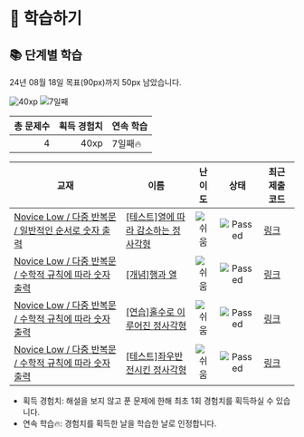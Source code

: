 # 📖 학습하기

## 📚 단계별 학습
24년 08월 18일 목표(90px)까지 50px 남았습니다.

![40xp](https://img.shields.io/badge/EXP-40xp-%235cb85c.svg?for-the-badge)
![7일째](https://img.shields.io/badge/연속학습-7일째-%23E34F26.svg?for-the-badge)

|총 문제수|획득 경험치|연속 학습|
|---:|---:|---|
4|40xp|7일째🔥|

|교재|이름|난이도|상태|최근 제출 코드|
|---|---|:---:|:---:|---|
|[Novice Low / 다중 반복문 / 일반적인 순서로 숫자 출력](https://www.codetree.ai/missions?missionId=4)|[[테스트]열에 따라 감소하는 정사각형](https://www.codetree.ai/missions/4/problems/a-square-that-decreases-with-heat)|![쉬움][easy]|![Passed][passed]|[링크](https://github.com/xiuunio/codetree-TILs/blob/main/240818/%EC%97%B4%EC%97%90%20%EB%94%B0%EB%9D%BC%20%EA%B0%90%EC%86%8C%ED%95%98%EB%8A%94%20%EC%A0%95%EC%82%AC%EA%B0%81%ED%98%95/a-square-that-decreases-with-heat.py)|
|[Novice Low / 다중 반복문 / 수학적 규칙에 따라 숫자 출력](https://www.codetree.ai/missions?missionId=4)|[[개념]행과 열](https://www.codetree.ai/missions/4/problems/row-column)|![쉬움][easy]|![Passed][passed]|[링크](https://github.com/xiuunio/codetree-TILs/blob/main/240818/%ED%96%89%EA%B3%BC%20%EC%97%B4/row-column.py)|
|[Novice Low / 다중 반복문 / 수학적 규칙에 따라 숫자 출력](https://www.codetree.ai/missions?missionId=4)|[[연습]홀수로 이루어진 정사각형](https://www.codetree.ai/missions/4/problems/square-with-odd-numbers)|![쉬움][easy]|![Passed][passed]|[링크](https://github.com/xiuunio/codetree-TILs/blob/main/240818/%ED%99%80%EC%88%98%EB%A1%9C%20%EC%9D%B4%EB%A3%A8%EC%96%B4%EC%A7%84%20%EC%A0%95%EC%82%AC%EA%B0%81%ED%98%95/square-with-odd-numbers.py)|
|[Novice Low / 다중 반복문 / 수학적 규칙에 따라 숫자 출력](https://www.codetree.ai/missions?missionId=4)|[[테스트]좌우반전시킨 정사각형](https://www.codetree.ai/missions/4/problems/left-right-inverted-square)|![쉬움][easy]|![Passed][passed]|[링크](https://github.com/xiuunio/codetree-TILs/blob/main/240818/%EC%A2%8C%EC%9A%B0%EB%B0%98%EC%A0%84%EC%8B%9C%ED%82%A8%20%EC%A0%95%EC%82%AC%EA%B0%81%ED%98%95/left-right-inverted-square.py)|


* 획득 경험치: 해설을 보지 않고 푼 문제에 한해 최초 1회 경험치를 획득하실 수 있습니다.
* 연속 학습🔥: 경험치를 획득한 날을 학습한 날로 인정합니다.










[b5]: https://img.shields.io/badge/Bronze_5-%235D3E31.svg
[b4]: https://img.shields.io/badge/Bronze_4-%235D3E31.svg
[b3]: https://img.shields.io/badge/Bronze_3-%235D3E31.svg
[b2]: https://img.shields.io/badge/Bronze_2-%235D3E31.svg
[b1]: https://img.shields.io/badge/Bronze_1-%235D3E31.svg
[s5]: https://img.shields.io/badge/Silver_5-%23394960.svg
[s4]: https://img.shields.io/badge/Silver_4-%23394960.svg
[s3]: https://img.shields.io/badge/Silver_3-%23394960.svg
[s2]: https://img.shields.io/badge/Silver_2-%23394960.svg
[s1]: https://img.shields.io/badge/Silver_1-%23394960.svg
[g5]: https://img.shields.io/badge/Gold_5-%23FFC433.svg
[g4]: https://img.shields.io/badge/Gold_4-%23FFC433.svg
[g3]: https://img.shields.io/badge/Gold_3-%23FFC433.svg
[g2]: https://img.shields.io/badge/Gold_2-%23FFC433.svg
[g1]: https://img.shields.io/badge/Gold_1-%23FFC433.svg
[p5]: https://img.shields.io/badge/Platinum_5-%2376DDD8.svg
[p4]: https://img.shields.io/badge/Platinum_4-%2376DDD8.svg
[p3]: https://img.shields.io/badge/Platinum_3-%2376DDD8.svg
[p2]: https://img.shields.io/badge/Platinum_2-%2376DDD8.svg
[p1]: https://img.shields.io/badge/Platinum_1-%2376DDD8.svg
[passed]: https://img.shields.io/badge/Passed-%23009D27.svg
[failed]: https://img.shields.io/badge/Failed-%23D24D57.svg
[easy]: https://img.shields.io/badge/쉬움-%235cb85c.svg?for-the-badge
[medium]: https://img.shields.io/badge/보통-%23FFC433.svg?for-the-badge
[hard]: https://img.shields.io/badge/어려움-%23D24D57.svg?for-the-badge